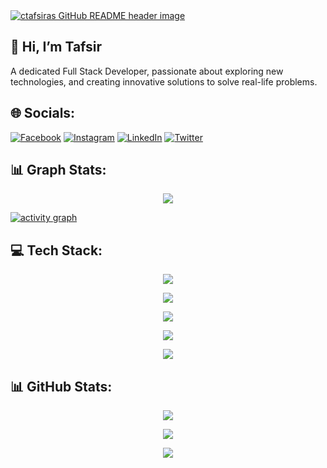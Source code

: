 <a href="https://ctafsiras.vercel.app" target="_blank">
<img src="https://cdn.hashnode.com/res/hashnode/image/upload/v1611753823050/dkIXQmaxF.png?auto=compress,format&format=webp" alt="ctafsiras GitHub README header image">
</a>

## 🦉 Hi, I’m Tafsir

A dedicated Full Stack Developer, passionate about exploring new technologies, and creating innovative solutions to solve real-life problems.

## 🌐 Socials:

[![Facebook](https://img.shields.io/badge/Facebook-%231877F2.svg?logo=Facebook&logoColor=white)](https://facebook.com/ctafsiras) [![Instagram](https://img.shields.io/badge/Instagram-%23E4405F.svg?logo=Instagram&logoColor=white)](https://instagram.com/ctafsiras) [![LinkedIn](https://img.shields.io/badge/LinkedIn-%230077B5.svg?logo=linkedin&logoColor=white)](https://linkedin.com/in/ctafsiras) [![Twitter](https://img.shields.io/badge/Twitter-%231DA1F2.svg?logo=Twitter&logoColor=white)](https://twitter.com/ctafsiras)

## 📊 Graph Stats:

<p align="center">
  <img alig src="https://github-profile-trophy.vercel.app/?username=ctafsiras&theme=onedark&column=-1" />
</p>

[![activity graph](https://github-readme-activity-graph.vercel.app/graph?username=ctafsiras&theme=github-dark-dimmed&custom_title=Tafsir's%20Activity%20Graph&hide_border=true)](https://github.com/ashutosh00710/github-readme-activity-graph)

## 💻 Tech Stack:

<p align="center">
  <a href="https://skillicons.dev">
    <img src="https://skillicons.dev/icons?i=html,css,javascript,ts" />
  </a>
</p>
<p align="center">
  <a href="https://skillicons.dev">
    <img src="https://skillicons.dev/icons?i=nextjs,react,tailwind,redux,vite" />
  </a>
</p>
<p align="center">
  <a href="https://skillicons.dev">
    <img src="https://skillicons.dev/icons?i=nodejs,express,prisma,firebase" />
  </a>
</p>
<p align="center">
  <a href="https://skillicons.dev">
    <img src="https://skillicons.dev/icons?i=mongodb,postgresql,mysql" />
  </a>
</p>
<p align="center">
  <a href="https://skillicons.dev">
    <img src="https://skillicons.dev/icons?i=git,github,vscode,ubuntu" />
  </a>
</p>

## 📊 GitHub Stats:

<center>

![](https://github-readme-stats.vercel.app/api?username=ctafsiras&theme=dark&hide_border=false&include_all_commits=false&count_private=false)

![](https://github-readme-streak-stats.herokuapp.com/?user=ctafsiras&theme=dark&hide_border=false)

![](https://github-readme-stats.vercel.app/api/top-langs/?username=ctafsiras&theme=dark&hide_border=false&include_all_commits=false&count_private=false&layout=compact)
